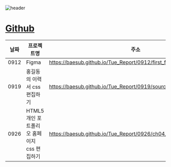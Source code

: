 ![header](https://capsule-render.vercel.app/api?type=wave&color=auto&height=200§ion=header&text=Tue%20Report&fontSize=50)


# <a href="https://baesub.github.io/Tue_Report/index.html"> Github </a>


|날짜|프로젝트명|주소|
|------|---|---|
|0912|Figma|<a href>https://baesub.github.io/Tue_Report/0912/first_figma.html</a>|
|0919|홍길동의 이력서 css 편집하기|https://baesub.github.io/Tue_Report/0919/sourcecode/index.html|
|0926|HTML5 개인 포트폴리오 홈페이지 css 편집하기|https://baesub.github.io/Tue_Report/0926/ch04_mportpolio/mintro.html|
